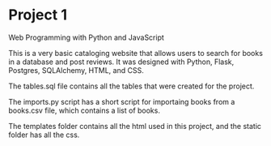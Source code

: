 # Project 1

Web Programming with Python and JavaScript

This is a very basic cataloging website that allows users to search for books in a database and post reviews. It was designed with Python, Flask, Postgres, SQLAlchemy, HTML, and CSS. 

The tables.sql file contains all the tables that were created for the project. 

The imports.py script has a short script for importaing books from a books.csv file, which contains a list of books. 

The templates folder contains all the html used in this project, and the static folder has all the css. 